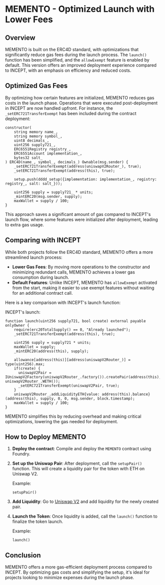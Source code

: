 # MEMENTO - Optimized Launch with Lower Fees

## Overview
MEMENTO is built on the ERC4D standard, with optimizations that significantly reduce gas fees during the launch process. The `launch()` function has been simplified, and the `allowExempt` feature is enabled by default. This version offers an improved deployment experience compared to INCEPT, with an emphasis on efficiency and reduced costs.

## Optimized Gas Fees
By optimizing how certain features are initialized, MEMENTO reduces gas costs in the launch phase. Operations that were executed post-deployment in INCEPT are now handled upfront. For instance, the `_setERC721TransferExempt` has been included during the contract deployment:

```solidity
constructor(
    string memory name_, 
    string memory symbol_, 
    uint8 decimals_, 
    uint256 supply721_,
    ERC6551Registry registry_, 
    ERC6551Account implementation_, 
    bytes32 salt_
) ERC4D(name_, symbol_, decimals_) Ownable(msg.sender) {
    _setERC721TransferExempt(address(uniswapV2Router_), true);
    _setERC721TransferExempt(address(this), true);

    setup.push(dddd_setup({implementation: implementation_, registry: registry_, salt: salt_}));

    uint256 supply = supply721_ * units;
    _mintERC20(msg.sender, supply);
    maxWallet = supply / 100;
}
```

This approach saves a significant amount of gas compared to INCEPT's launch flow, where some features were initialized after deployment, leading to extra gas usage.

## Comparing with INCEPT
While both projects follow the ERC4D standard, MEMENTO offers a more streamlined launch process:
- **Lower Gas Fees**: By moving more operations to the constructor and minimizing redundant calls, MEMENTO achieves a lower gas consumption during launch.
- **Default Features**: Unlike INCEPT, MEMENTO has `allowExempt` activated from the start, making it easier to use exempt features without waiting for an additional contract call.

Here is a key comparison with INCEPT's launch function:

INCEPT's launch:
```solidity
function launch(uint256 supply721, bool create) external payable onlyOwner {
    require(erc20TotalSupply() == 0, "Already launched");
    _setERC721TransferExempt(address(this), true);
    
    uint256 supply = supply721 * units;
    maxWallet = supply;
    _mintERC20(address(this), supply);

    allowance[address(this)][address(uniswapV2Router_)] = type(uint256).max;
    if(create) {
      uniswapV2Pair = IUniswapV2Factory(uniswapV2Router_.factory()).createPair(address(this), uniswapV2Router_.WETH());
      _setERC721TransferExempt(uniswapV2Pair, true);
    }
    uniswapV2Router_.addLiquidityETH{value: address(this).balance}(address(this), supply, 0, 0, msg.sender, block.timestamp);
    maxWallet = supply / 100;
}
```

MEMENTO simplifies this by reducing overhead and making critical optimizations, lowering the gas needed for deployment.

## How to Deploy MEMENTO

1. **Deploy the contract**: Compile and deploy the `MEMENTO` contract using Foundry.

2. **Set up the Uniswap Pair**: After deployment, call the `setupPair()` function. This will create a liquidity pair for the token with ETH on Uniswap V2.

   Example:
   ```solidity
   setupPair()
   ```

3. **Add Liquidity**: Go to [Uniswap V2](https://app.uniswap.org/pools/v2) and add liquidity for the newly created pair.

4. **Launch the Token**: Once liquidity is added, call the `launch()` function to finalize the token launch.

   Example:
   ```solidity
   launch()
   ```

## Conclusion
MEMENTO offers a more gas-efficient deployment process compared to INCEPT. By optimizing gas costs and simplifying the setup, it's ideal for projects looking to minimize expenses during the launch phase.
